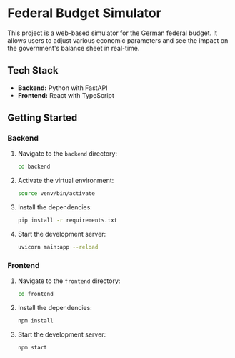 # Federal Budget Simulator

This project is a web-based simulator for the German federal budget. It allows users to adjust various economic parameters and see the impact on the government's balance sheet in real-time.

## Tech Stack

*   **Backend:** Python with FastAPI
*   **Frontend:** React with TypeScript

## Getting Started

### Backend

1.  Navigate to the `backend` directory:
    ```bash
    cd backend
    ```
2.  Activate the virtual environment:
    ```bash
    source venv/bin/activate
    ```
3.  Install the dependencies:
    ```bash
    pip install -r requirements.txt
    ```
4.  Start the development server:
    ```bash
    uvicorn main:app --reload
    ```

### Frontend

1.  Navigate to the `frontend` directory:
    ```bash
    cd frontend
    ```
2.  Install the dependencies:
    ```bash
    npm install
    ```
3.  Start the development server:
    ```bash
    npm start
    ```
